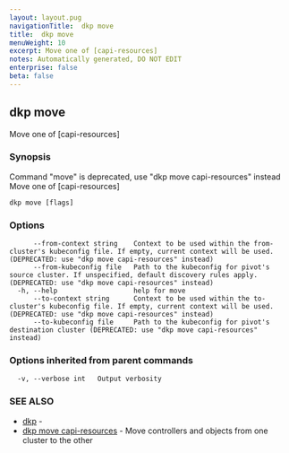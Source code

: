 ```yaml
---
layout: layout.pug
navigationTitle:  dkp move
title:  dkp move
menuWeight: 10
excerpt: Move one of [capi-resources]
notes: Automatically generated, DO NOT EDIT
enterprise: false
beta: false
---
```

<!-- vale off -->
<!-- markdownlint-disable -->

## dkp move

Move one of [capi-resources]

### Synopsis

Command "move" is deprecated, use "dkp move capi-resources" instead
Move one of [capi-resources]

```
dkp move [flags]
```

### Options

```
      --from-context string    Context to be used within the from-cluster's kubeconfig file. If empty, current context will be used. (DEPRECATED: use "dkp move capi-resources" instead)
      --from-kubeconfig file   Path to the kubeconfig for pivot's source cluster. If unspecified, default discovery rules apply. (DEPRECATED: use "dkp move capi-resources" instead)
  -h, --help                   help for move
      --to-context string      Context to be used within the to-cluster's kubeconfig file. If empty, current context will be used. (DEPRECATED: use "dkp move capi-resources" instead)
      --to-kubeconfig file     Path to the kubeconfig for pivot's destination cluster (DEPRECATED: use "dkp move capi-resources" instead)
```

### Options inherited from parent commands

```
  -v, --verbose int   Output verbosity
```

### SEE ALSO

* [dkp](/dkp/kommander/2.3/cli/dkp/)	 - 
* [dkp move capi-resources](/dkp/kommander/2.3/cli/dkp/move/capi-resources/)	 - Move controllers and objects from one cluster to the other


